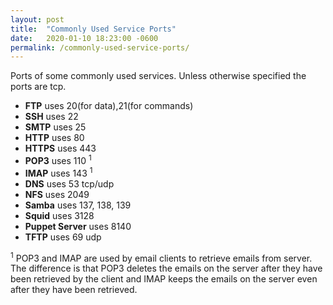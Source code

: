 ```yaml
---
layout: post
title:  "Commonly Used Service Ports"
date:   2020-01-10 18:23:00 -0600
permalink: /commonly-used-service-ports/
---
```

Ports of some commonly used services. Unless otherwise specified the ports are tcp.

- **FTP** uses 20(for data),21(for commands)
- **SSH** uses 22
- **SMTP** uses 25
- **HTTP** uses 80
- **HTTPS** uses 443
- **POP3** uses 110 <sup>1</sup>
- **IMAP** uses 143 <sup>1</sup>
- **DNS** uses 53 tcp/udp
- **NFS** uses 2049
- **Samba** uses 137, 138, 139
- **Squid** uses 3128
- **Puppet Server** uses 8140
- **TFTP** uses 69 udp

<sup>1</sup> POP3 and IMAP are used by email clients to retrieve emails from server. The difference is that POP3 deletes the emails on the server after they have been retrieved by the client and IMAP keeps the emails on the server even after they have been retrieved.
